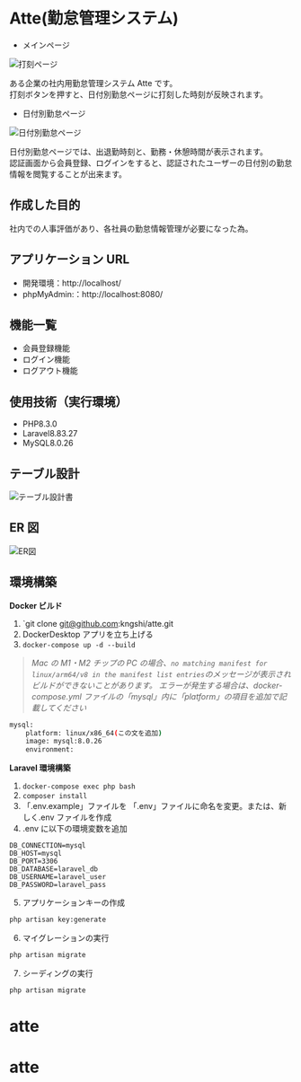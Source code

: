 # Atte(勤怠管理システム)

- メインページ

![打刻ページ](src/public/img/stamp.png)

ある企業の社内用勤怠管理システム Atte です。  
打刻ボタンを押すと、日付別勤怠ページに打刻した時刻が反映されます。

- 日付別勤怠ページ

![日付別勤怠ページ](src/public/img/date.png)

日付別勤怠ページでは、出退勤時刻と、勤務・休憩時間が表示されます。  
認証画面から会員登録、ログインをすると、認証されたユーザーの日付別の勤怠情報を閲覧することが出来ます。

## 作成した目的

社内での人事評価があり、各社員の勤怠情報管理が必要になった為。

## アプリケーション URL

- 開発環境：http://localhost/
- phpMyAdmin:：http://localhost:8080/

## 機能一覧

- 会員登録機能
- ログイン機能
- ログアウト機能

## 使用技術（実行環境）

- PHP8.3.0
- Laravel8.83.27
- MySQL8.0.26

## テーブル設計

![テーブル設計書](src/specification.drawio.png)

## ER 図

![ER図](src/erd.drawio.png)

## 環境構築

**Docker ビルド**

1. `git clone git@github.com:kngshi/atte.git
2. DockerDesktop アプリを立ち上げる
3. `docker-compose up -d --build`

> _Mac の M1・M2 チップの PC の場合、`no matching manifest for linux/arm64/v8 in the manifest list entries`のメッセージが表示されビルドができないことがあります。
> エラーが発生する場合は、docker-compose.yml ファイルの「mysql」内に「platform」の項目を追加で記載してください_

```bash
mysql:
    platform: linux/x86_64(この文を追加)
    image: mysql:8.0.26
    environment:
```

**Laravel 環境構築**

1. `docker-compose exec php bash`
2. `composer install`
3. 「.env.example」ファイルを 「.env」ファイルに命名を変更。または、新しく.env ファイルを作成
4. .env に以下の環境変数を追加

```text
DB_CONNECTION=mysql
DB_HOST=mysql
DB_PORT=3306
DB_DATABASE=laravel_db
DB_USERNAME=laravel_user
DB_PASSWORD=laravel_pass
```

5. アプリケーションキーの作成

```bash
php artisan key:generate
```

6. マイグレーションの実行

```bash
php artisan migrate
```

7. シーディングの実行

```bash
php artisan migrate
```

# atte

# atte
